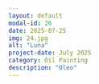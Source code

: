 ```yaml
---
layout: default
modal-id: 26
date: 2025-07-25
img: 24.jpg
alt: "Luna"
project-date: July 2025
category: Oil Painting
description: "Oleo"
---
```

